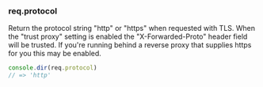 <h3 id='req.protocol'>req.protocol</h3>

Return the protocol string "http" or "https"
when requested with TLS. When the "trust proxy"
setting is enabled the "X-Forwarded-Proto" header
field will be trusted. If you're running behind
a reverse proxy that supplies https for you this
may be enabled.

```js
console.dir(req.protocol)
// => 'http'
```
